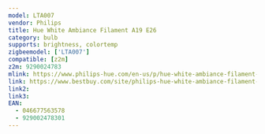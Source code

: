 ```yaml
---
model: LTA007
vendor: Philips
title: Hue White Ambiance Filament A19 E26 
category: bulb
supports: brightness, colortemp
zigbeemodel: ['LTA007']
compatible: [z2m]
z2m: 9290024783
mlink: https://www.philips-hue.com/en-us/p/hue-white-ambiance-filament-a19---e26-smart-bulb/046677563578
link: https://www.bestbuy.com/site/philips-hue-white-ambiance-filament-a19-bluetooth-smart-led-bulb/6478165.p?skuId=6478165
link2: 
link3: 
EAN:
  - 046677563578
  - 929002478301
---
```

